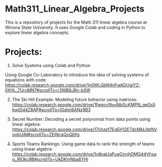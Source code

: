 # Math311_Linear_Algebra_Projects

This is a repository of projects for the Math 311 linear algebra course at Winona State University. It uses Google Colab and coding in Python to explore linear algebra concepts.

# Projects:

1. Solve Systems using Colab and Python

Using Google Co-Laboratory to introduce the idea of solving systems of equations with code:
https://colab.research.google.com/drive/1n0WLQbN4nFwADUgiYZ-IIXHL_7UruMN7#scrollTo=r3WB6JRn-b5W

2. The Ski Hill Example: Modeling future behavior using matrices:
https://colab.research.google.com/drive/1fwgccNvuNbGcKMPN_geGs5kwtDd4Z8AP#scrollTo=IGdmi9ANz9B3

3. Secret Number: Decoding a secret polynomial from data points using linear algebra:
https://colab.research.google.com/drive/17chzef7EgEH12ETdcMkLIibfhVqvbUiM#scrollTo=ZEjNcqQvQbYo

4. Sports Teams Rankings: Using game data to rank the strength of teams using linear algebra:
https://colab.research.google.com/drive/1n8naUgPuaOzyjhDMG44Vhxap_IROkc9B#scrollTo=UkDKmNba6YHi

